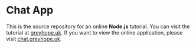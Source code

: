 # Chat App

This is the source repository for an online **Node.js** tutorial.
You can visit the tutorial at [greyhope.uk](https://greyhope.uk/chat_1.html).
If you want to view the online application, please visit [chat.greyhope.uk](http://chat.greyhope.uk).
